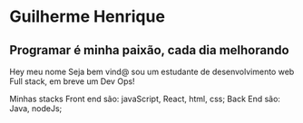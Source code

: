 # Guilherme Henrique 

## Programar é minha paixão, cada dia melhorando

Hey meu nome Seja bem vind@ sou um estudante de desenvolvimento web Full stack, em breve um Dev Ops!

Minhas stacks Front end são: javaScript, React, html, css;
Back End são: Java, nodeJs;


<!--
**BrGUILHERMEHenrique/BrGUILHERMEHenrique** is a ✨ _special_ ✨ repository because its `README.md` (this file) appears on your GitHub profile.

Here are some ideas to get you started:

- 🔭 I’m currently working on ...
- 🌱 I’m currently learning ...
- 👯 I’m looking to collaborate on ...
- 🤔 I’m looking for help with ...
- 💬 Ask me about ...
- 📫 How to reach me: ...
- 😄 Pronouns: ...
- ⚡ Fun fact: ...
-->
